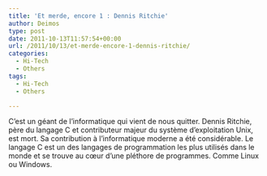 ```yaml
---
title: 'Et merde, encore 1 : Dennis Ritchie'
author: Deimos
type: post
date: 2011-10-13T11:57:54+00:00
url: /2011/10/13/et-merde-encore-1-dennis-ritchie/
categories:
  - Hi-Tech
  - Others
tags:
  - Hi-Tech
  - Others

---
```


C’est un géant de l’informatique qui vient de nous quitter. Dennis Ritchie, père du langage C et contributeur majeur du système d’exploitation Unix, est mort. Sa contribution à l’informatique moderne a été considérable. Le langage C est un des langages de programmation les plus utilisés dans le monde et se trouve au cœur d’une pléthore de programmes. Comme Linux ou Windows.
